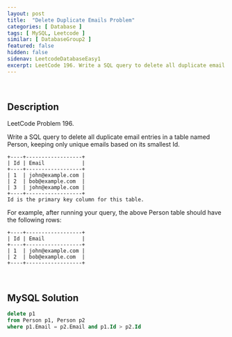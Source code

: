 ```yaml
---
layout: post
title:  "Delete Duplicate Emails Problem"
categories: [ Database ]
tags: [ MySQL, Leetcode ]
similar: [ DatabaseGroup2 ]
featured: false
hidden: false
sidenav: LeetcodeDatabaseEasy1
excerpt: LeetCode 196. Write a SQL query to delete all duplicate email entries in a table named Person, keeping only unique emails based on its smallest Id.
---
```


<br />

## Description

LeetCode Problem 196. 

Write a SQL query to delete all duplicate email entries in a table named Person, keeping only unique emails based on its smallest Id.

```
+----+------------------+
| Id | Email            |
+----+------------------+
| 1  | john@example.com |
| 2  | bob@example.com  |
| 3  | john@example.com |
+----+------------------+
Id is the primary key column for this table.
```

For example, after running your query, the above Person table should have the following rows:

```
+----+------------------+
| Id | Email            |
+----+------------------+
| 1  | john@example.com |
| 2  | bob@example.com  |
+----+------------------+
```

<br />

## MySQL Solution


```sql
delete p1 
from Person p1, Person p2
where p1.Email = p2.Email and p1.Id > p2.Id
```
